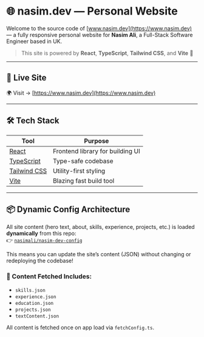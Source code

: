 # 🌐 nasim.dev — Personal Website

Welcome to the source code of [www.nasim.dev](https://www.nasim.dev) — a fully responsive personal website for **Nasim Ali**, a Full-Stack Software Engineer based in UK.

> This site is powered by **React**, **TypeScript**, **Tailwind CSS**, and **Vite** 🎯

---

## 🚀 Live Site

🌍 Visit → [https://www.nasim.dev](https://www.nasim.dev)

---

## 🛠 Tech Stack

| Tool             | Purpose                                 |
|------------------|-----------------------------------------|
| [React](https://reactjs.org/)         | Frontend library for building UI  |
| [TypeScript](https://www.typescriptlang.org/) | Type-safe codebase                |
| [Tailwind CSS](https://tailwindcss.com/)     | Utility-first styling             |
| [Vite](https://vitejs.dev/)           | Blazing fast build tool           |

---

## 📦 Dynamic Config Architecture

All site content (hero text, about, skills, experience, projects, etc.) is loaded **dynamically** from this repo:  
👉 [`nasimali/nasim-dev-config`](https://github.com/nasimali/nasim-dev-config)

This means you can update the site’s content (JSON) without changing or redeploying the codebase!

### 📁 Content Fetched Includes:
- `skills.json`
- `experience.json`
- `education.json`
- `projects.json`
- `textContent.json`

All content is fetched once on app load via `fetchConfig.ts`.
